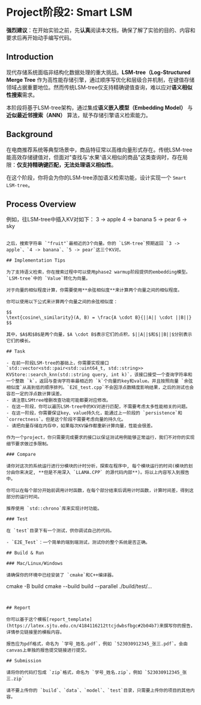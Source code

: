 # Project阶段2: Smart LSM
 
**强烈建议**：在开始实验之前，先**认真**阅读本文档，确保了解了实验的目的、内容和要求后再开始动手编写代码。

## Introduction

现代存储系统面临非结构化数据处理的重大挑战。**LSM-tree（Log-Structured Merge Tree** 作为高性能存储引擎，通过顺序写优化和层级合并机制，在键值存储领域占据重要地位。然而传统LSM-tree仅支持精确键值查询，难以应对**语义相似性搜索**需求。

本阶段将基于LSM-tree架构，通过集成**语义嵌入模型（Embedding Model）** 与 **近似最近邻搜索（ANN）** 算法，赋予存储引擎语义检索能力。

## Background

在电商推荐系统等典型场景中，商品特征常以高维向量形式存在。传统LSM-tree能高效存储键值对，但面对"查找与'水果'语义相似的商品"这类查询时，存在局限：**仅支持精确键匹配，无法处理语义相似性**。

在这个阶段，你将会为你的LSM-tree添加语义检索功能，设计实现一个 `Smart LSM-tree`。

## Process Overview

例如，往LSM-tree中插入KV对如下：
3 -> apple
4 -> banana
5 -> pear
6 -> sky
 ```
 
之后，搜索字符串 `"fruit"`最相近的3个向量。你的 `LSM-tree`预期返回 `3 -> apple`、`4 -> banana`、`5 -> pear`这三个KV对。
 
## Implementation Tips

为了支持语义检索，你在搜索过程中可以使用phase2 warmup阶段提供的embedding模型。`LSM-tree`中的 `Value`转化为向量。

对于向量的相似程度计算，你需要使用**余弦相似度**来计算两个向量之间的相似程度。

你可以使用以下公式来计算两个向量之间的余弦相似度：

$$
\text{cosine\_similarity}(A, B) = \frac{A \cdot B}{||A|| \cdot ||B||}
$$

其中，$A$和$B$是两个向量，$A \cdot B$表示它们的点积，$||A||$和$||B||$分别表示它们的模长。

## Task

- 在前一阶段LSM-tree的基础上，你需要实现接口 `std::vector<std::pair<std::uint64_t, std::string>> KVStore::search_knn(std::string query, int k)`，该接口接受一个查询字符串和一个整数 `k`，返回与查询字符串最相近的 `k`个向量的key和value。并且按照向量 `余弦相似度`从高到低的顺序排列。`E2E_test.cpp`不会因浮点数精度影响结果，之后的测试也会容忍一定的浮点数计算误差。
- 请注意LSMtree增删改查功能可能都要对应修改。
- 在这一阶段，你可以遍历LSM-tree中的KV对进行匹配，不需要考虑太多性能相关的问题。
- 在这一阶段，你需要保证key、value持久化，能通过上一阶段的 `persistence`和 `correctness`。但是这个阶段不需要考虑向量的持久化。
- 请把向量存储在内存中，如果每次KV操作都重新计算向量，性能会很差。

作为一个project，你只需要完成要求的接口以保证测试用例能够正常运行，我们不对你的实现细节要求做过多限制。

### Compare

请你对这次的系统运行进行分模块的计时分析，探索在程序中, 每个模块运行的时间(模块的划分由你来决定, **但是不用深入 `LLAMA.CPP` 的源代码内部**)。将以上内容写入到报告中。

你可以在每个部分开始前调用计时函数，在每个部分结束后调用计时函数，计算时间差，得到这部分的运行时间。

推荐使用 `std::chrono`库来实现计时功能。

### Test

在 `test`目录下有一个测试，供你调试自己的代码。

- `E2E_Test`：一个简单的端到端测试，测试你的整个系统是否正确。

## Build & Run

### Mac/Linux/Windows

请确保你的环境中已经安装了 `cmake`和C++编译器。

```
cmake -B build
cmake --build build --parallel
./build/test/...
```
 

## Report

你可以基于这个模板[report_template](https://latex.sjtu.edu.cn/4184116212ttcjdwbsfbgc#2b04b7)来撰写你的报告，详情参见链接里的模板内容。

报告应为pdf格式，命名为 `学号_姓名.pdf`，例如 `523030912345_张三.pdf`。会由canvas上单独的报告提交链接进行提交。

## Submission

请将你的代码打包成 `zip`格式，命名为 `学号_姓名.zip`，例如 `523030912345_张三.zip`

请不要上传你的 `build`、`data`、`model`、`test`目录，只需要上传你的项目的其他内容。